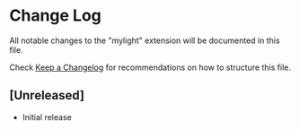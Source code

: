 # Change Log

All notable changes to the "mylight" extension will be documented in this file.

Check [Keep a Changelog](http://keepachangelog.com/) for recommendations on how to structure this file.

## [Unreleased]

- Initial release
